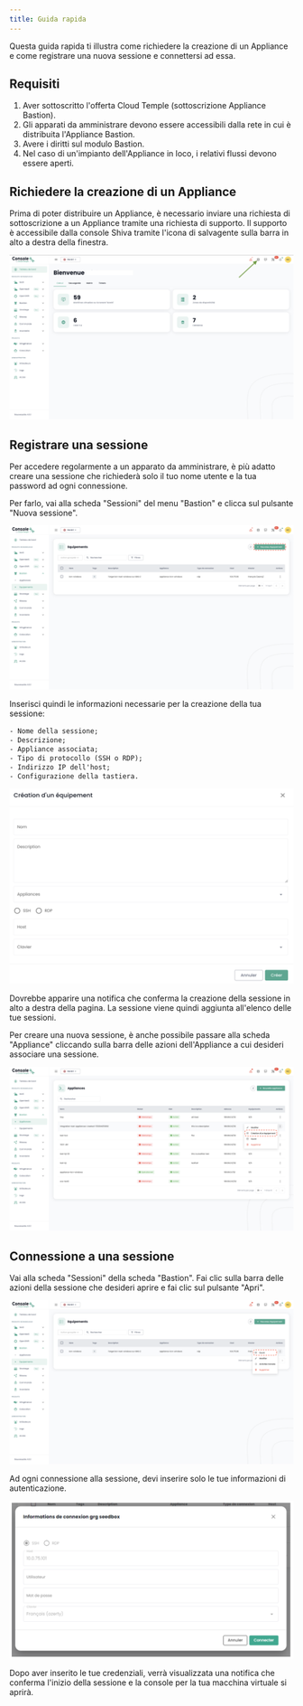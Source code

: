 ```yaml
---
title: Guida rapida
---
```


Questa guida rapida ti illustra come richiedere la creazione di un Appliance e come registrare una nuova sessione e connettersi ad essa.


## Requisiti

1. Aver sottoscritto l'offerta Cloud Temple (sottoscrizione Appliance Bastion).
2. Gli apparati da amministrare devono essere accessibili dalla rete in cui è distribuita l'Appliance Bastion.
3. Avere i diritti sul modulo Bastion.
4. Nel caso di un'impianto dell'Appliance in loco, i relativi flussi devono essere aperti.


## Richiedere la creazione di un Appliance
Prima di poter distribuire un Appliance, è necessario inviare una richiesta di sottoscrizione a un Appliance tramite una richiesta di supporto.
Il supporto è accessibile dalla console Shiva tramite l'icona di salvagente sulla barra in alto a destra della finestra.

![](images/shiva_support.png)


## Registrare una sessione

Per accedere regolarmente a un apparato da amministrare, è più adatto creare una sessione che richiederà solo il tuo nome utente e la tua password ad ogni connessione.

Per farlo, vai alla scheda "Sessioni" del menu "Bastion" e clicca sul pulsante "Nuova sessione".

![](images/creer_session.png)


Inserisci quindi le informazioni necessarie per la creazione della tua sessione:

    - Nome della sessione;
    - Descrizione;
    - Appliance associata;
    - Tipo di protocollo (SSH o RDP);
    - Indirizzo IP dell'host;
    - Configurazione della tastiera.

![](images/creer_session2.png)


Dovrebbe apparire una notifica che conferma la creazione della sessione in alto a destra della pagina. La sessione viene quindi aggiunta all'elenco delle tue sessioni.

Per creare una nuova sessione, è anche possibile passare alla scheda "Appliance" cliccando sulla barra delle azioni dell'Appliance a cui desideri associare una sessione.

![](images/creer_session3.png)

## Connessione a una sessione

Vai alla scheda "Sessioni" della scheda "Bastion". Fai clic sulla barra delle azioni della sessione che desideri aprire e fai clic sul pulsante "Apri".

![](images/ouvrir_session.png)

Ad ogni connessione alla sessione, devi inserire solo le tue informazioni di autenticazione.

![](images/ouvrir_session2.png)

Dopo aver inserito le tue credenziali, verrà visualizzata una notifica che conferma l'inizio della sessione e la console per la tua macchina virtuale si aprirà.

